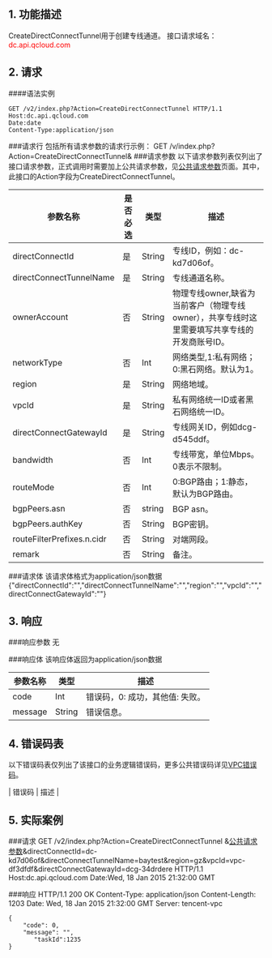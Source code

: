 ## 1. 功能描述
 
CreateDirectConnectTunnel用于创建专线通道。
接口请求域名：<font style="color:red">dc.api.qcloud.com</font> 


## 2. 请求
####语法实例
```http
GET /v2/index.php?Action=CreateDirectConnectTunnel HTTP/1.1
Host:dc.api.qcloud.com
Date:date
Content-Type:application/json
```
###请求行
包括所有请求参数的请求行示例：
GET /v/index.php?Action=CreateDirectConnectTunnel&
###请求参数
以下请求参数列表仅列出了接口请求参数，正式调用时需要加上公共请求参数，见<a href="/doc/api/372/4153" title="公共请求参数">公共请求参数</a>页面。其中，此接口的Action字段为CreateDirectConnectTunnel。

| 参数名称 | 是否必选  | 类型 | 描述 |
|---------|---------|---------|---------|
| directConnectId | 是 | String | 专线ID，例如：dc-kd7d06of。 | 
| directConnectTunnelName | 是 | String | 专线通道名称。 | 
| ownerAccount | 否 | String | 物理专线owner,缺省为当前客户（物理专线owner），共享专线时这里需要填写共享专线的开发商账号ID。|
| networkType | 否 | Int | 网络类型,1:私有网络；0:黑石网络。默认为1。|
| region | 是 | String | 网络地域。|
| vpcId | 是 | String | 私有网络统一ID或者黑石网络统一ID。 |
| directConnectGatewayId | 是 | String |专线网关ID，例如dcg-d545ddf。 |
| bandwidth | 否 | Int | 专线带宽，单位Mbps。0表示不限制。|
| routeMode | 否 | Int | 0:BGP路由；1:静态，默认为BGP路由。|
| bgpPeers.asn | 否 | string | BGP asn。 |
| bgpPeers.authKey | 否 | String | BGP密钥。|
| routeFilterPrefixes.n.cidr | 否 | String | 对端网段。|
| remark | 否 | String | 备注。|

###请求体
该请求体格式为application/json数据
{"directConnectId":"","directConnectTunnelName":"","region":"","vpcId":"","directConnectGatewayId":""}

## 3. 响应

###响应参数
无

###响应体
该响应体返回为application/json数据


| 参数名称 | 类型 | 描述|
|---------|---------|---------|
| code| Int | 错误码，0: 成功，其他值: 失败。 |
| message |  String | 错误信息。 |


## 4. 错误码表
以下错误码表仅列出了该接口的业务逻辑错误码，更多公共错误码详见<a href="https://www.qcloud.com/doc/api/245/4924" title="VPC错误码">VPC错误码</a>。
 
| 错误码 | 描述 |


## 5. 实际案例 
###请求
GET /v2/index.php?Action=CreateDirectConnectTunnel &[公共请求参数](https://cloud.tencent.com/doc/api/229/6976)&directConnectId=dc-kd7d06of&directConnectTunnelName=baytest&region=gz&vpcId=vpc-df3dfdf&directConnectGatewayId=dcg-34drdere HTTP/1.1
Host:dc.api.qcloud.com
Date:Wed, 18 Jan 2015 21:32:00 GMT


###响应
HTTP/1.1 200 OK
Content-Type: application/json
Content-Length: 1203
Date: Wed, 18 Jan 2015 21:32:00 GMT
Server: tencent-vpc
```
{
    "code": 0,
    "message": "",
	   "taskId":1235
}
```

